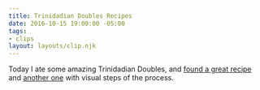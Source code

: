 ```yaml
---
title: Trinidadian Doubles Recipes
date: 2016-10-15 19:00:00 -05:00
tags:
- clips
layout: layouts/clip.njk
---
```


Today I ate some amazing Trinidadian Doubles, and [found a great recipe](https://www.simplytrinicooking.com/doubles/) and [another one](https://spoonuniversity.com/recipe/trinidadian-doubles-recipe-beats-american-street-food-any-day) with visual steps of the process.